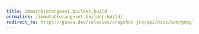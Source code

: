 ```yaml
---
title: immutablerangeset.builder.build
permalink: /immutablerangeset.builder.build/
redirect_to: https://guava.dev/releases/snapshot-jre/api/docs/com/google/common/collect/ImmutableRangeSet.Builder.html#build--
---
```


